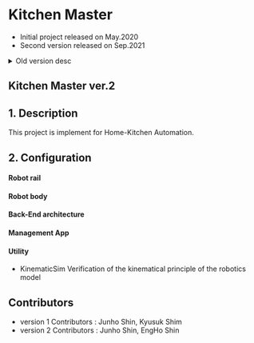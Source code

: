# Kitchen Master
- Initial project released on May.2020
- Second version released on Sep.2021 

<details>
<summary>Old version desc</summary>

## Kitchen Master ver.1

## 1. Overview
<p align="center"><img src="https://user-images.githubusercontent.com/40736396/101441535-ab617f00-395c-11eb-98a2-9cbe78fcf078.png" width="70%" height="45%" alt="Rendering"></p>

#### Watching Full video about this project : https://youtu.be/_JTMdI2pfQs

## 2. Hardware
### (1) Prototype


## 3. Algorithm
### (1) System Overview
<p align="center"><img src="./readmeData/systemoverview.png" width="70%" height="45%" alt="system"></p>

### (2) Intent Classifier

### (3) Image Processing
#### Object detection : yolo-tiny 
<p align="center"><img src="./readmeData/yolo-tiny test.png" width="70%" height="45%" alt="yolo"></p>

### (4) Trajectory Planning
<p align="center"><img src="./readmeData/Trajectory_test.png" width="70%" height="45%" alt="planning"></p>

### (5) Result
<p align="center"><img src="./readmeData/octomapping.png" width="70%" height="45%" alt="result1"></p>
<p align="center"><img src="./readmeData/mapping data.png" width="70%" height="45%" alt="result2"></p>

## Reference

> A Study on Deep Learning Based RobotArm System 

> go to paper [Link](https://manuscriptlink-society-file.s3-ap-northeast-1.amazonaws.com/kips/conference/2020fall/presentation/KIPS_C2020B0162.pdf)

</details>

## Kitchen Master ver.2

## 1. Description
This project is implement for Home-Kitchen Automation.

## 2. Configuration
#### Robot rail

#### Robot body

#### Back-End architecture

#### Management App 

#### Utility
- KinematicSim
Verification of the kinematical principle of the robotics model


## Contributors
- version 1 Contributors : Junho Shin, Kyusuk Shim
- version 2 Contributors : Junho Shin, EngHo Shin



